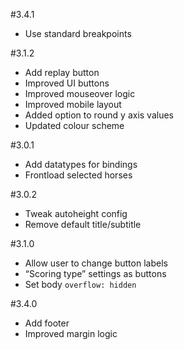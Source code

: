 #3.4.1
* Use standard breakpoints

#3.1.2

* Add replay button
* Improved UI buttons
* Improved mouseover logic
* Improved mobile layout
* Added option to round y axis values
* Updated colour scheme

#3.0.1

* Add datatypes for bindings
* Frontload selected horses

#3.0.2

* Tweak autoheight config
* Remove default title/subtitle

#3.1.0

* Allow user to change button labels
* “Scoring type” settings as buttons
* Set body `overflow: hidden`

#3.4.0

* Add footer
* Improved margin logic